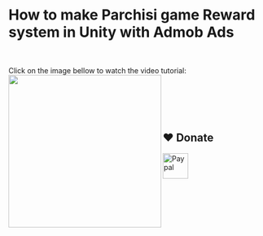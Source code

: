 # How to make Parchisi game Reward system in Unity with Admob Ads
<br>

Click on the image bellow to watch the video tutorial: <br>
<a href="https://www.youtube.com/watch?v=-ck6idM3htY"><img align="left" height="300" src="http://www.mediafire.com/convkey/04ae/aompzlxbnw4h8y0zg.jpg" /></a><br>

<br><br>
<br>
## ❤️ Donate  
<a href="https://paypal.me/hamzaherbou" title="https://paypal.me/hamzaherbou" target="_blank"><img align="left" height="50" src="https://www.mediafire.com/convkey/72dc/iz78ys7vtfsl957zg.jpg" alt="Paypal"></a>

